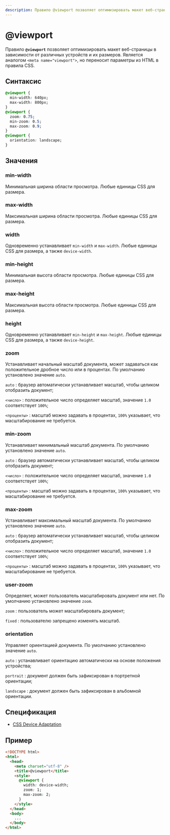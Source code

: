 ```yaml
---
description: Правило @viewport позволяет оптимизировать макет веб-страницы в зависимости от различных устройств и их размеров
---
```


# @viewport

Правило **`@viewport`** позволяет оптимизировать макет веб-страницы в зависимости от различных устройств и их размеров. Является аналогом `<meta name="viewport">`, но переносит параметры из HTML в правила CSS.

## Синтаксис

```css
@viewport {
  min-width: 640px;
  max-width: 800px;
}
@viewport {
  zoom: 0.75;
  min-zoom: 0.5;
  max-zoom: 0.9;
}
@viewport {
  orientation: landscape;
}
```

## Значения

### min-width

Минимальная ширина области просмотра. Любые единицы CSS для размера.

### max-width

Максимальная ширина области просмотра. Любые единицы CSS для размера.

### width

Одновременно устанавливает `min-width` и `max-width`. Любые единицы CSS для размера, а также `device-width`.

### min-height

Минимальная высота области просмотра. Любые единицы CSS для размера.

### max-height

Максимальная высота области просмотра. Любые единицы CSS для размера.

### height

Одновременно устанавливает `min-height` и `max-height`. Любые единицы CSS для размера, а также `device-height`.

### zoom

Устанавливает начальный масштаб документа, может задаваться как положительное дробное число или в процентах. По умолчанию установлено значение `auto`.

`auto`
: браузер автоматически устанавливает масштаб, чтобы целиком отобразить документ;

`<число>`
: положительное число определяет масштаб, значение `1.0` соответствует `100%`;

`<проценты>`
: масштаб можно задавать в процентах, `100%` указывает, что масштабирование не требуется.

### min-zoom

Устанавливает минимальный масштаб документа. По умолчанию установлено значение `auto`.

`auto`
: браузер автоматически устанавливает масштаб, чтобы целиком отобразить документ;

`<число>`
: положительное число определяет масштаб, значение `1.0` соответствует `100%`;

`<проценты>`
: масштаб можно задавать в процентах, `100%` указывает, что масштабирование не требуется.

### max-zoom

Устанавливает максимальный масштаб документа. По умолчанию установлено значение `auto`.

`auto`
: браузер автоматически устанавливает масштаб, чтобы целиком отобразить документ;

`<число>`
: положительное число определяет масштаб, значение `1.0` соответствует `100%`;

`<проценты>`
: масштаб можно задавать в процентах, `100%` указывает, что масштабирование не требуется.

### user-zoom

Определяет, может пользователь масштабировать документ или нет. По умолчанию установлено значение `zoom`.

`zoom`
: пользователь может масштабировать документ;

`fixed`
: пользователю запрещено изменять масштаб.

### orientation

Управляет ориентацией документа. По умолчанию установлено значение `auto`.

`auto`
: устанавливает ориентацию автоматически на основе положения устройства;

`portrait`
: документ должен быть зафиксирован в портретной ориентации;

`landscape`
: документ должен быть зафиксирован в альбомной ориентации.

## Спецификация

- [CSS Device Adaptation](https://drafts.csswg.org/css-device-adapt/#the-atviewport-rule)

## Пример

```html
<!DOCTYPE html>
<html>
  <head>
    <meta charset="utf-8" />
    <title>@viewport</title>
    <style>
      @viewport {
        width: device-width;
        zoom: 1;
        max-zoom: 2;
      }
    </style>
  </head>
  <body>
    ...
  </body>
</html>
```
